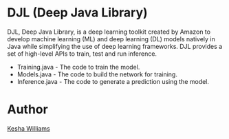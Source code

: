# DJL (Deep Java Library)

DJL, Deep Java Library, is a deep learning toolkit created by Amazon to develop machine learning (ML) and deep learning (DL) models 
natively in Java while simplifying the use of deep learning frameworks. DJL provides a set of high-level APIs to train, test and run inference. 

*  Training.java - The code to train the model.
*  Models.java - The code to build the network for training.
*  Inference.java - The code to generate a prediction using the model.

# Author

[Kesha Williams](https://www.linkedin.com/in/java-rock-star-kesha/)